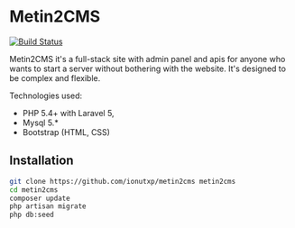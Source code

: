 Metin2CMS
=========
[![Build Status](https://travis-ci.org/ionutmilica/metin2cms.svg)](https://travis-ci.org/ionutmilica/metin2cms)

Metin2CMS it's a full-stack site with admin panel and apis for anyone who wants to start a server without bothering with the website. It's designed to be complex and flexible.

Technologies used:
  - PHP 5.4+ with Laravel 5,
  - Mysql 5.*
  - Bootstrap (HTML, CSS)

Installation
--------------

```sh
git clone https://github.com/ionutxp/metin2cms metin2cms
cd metin2cms
composer update
php artisan migrate
php db:seed
```